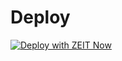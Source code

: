 # Deploy

[![Deploy with ZEIT Now](https://zeit.co/button)](https://zeit.co/new/project?template=https://github.com/smallcosmos/note)